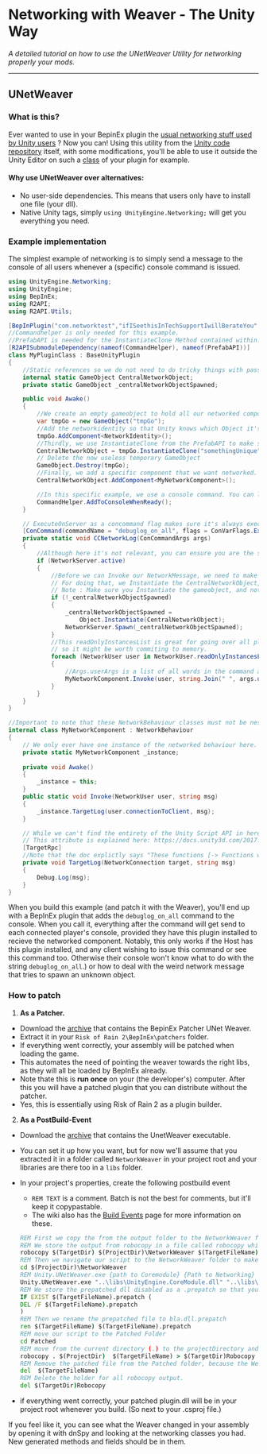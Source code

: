# Networking with Weaver - The Unity Way

 *A detailed tutorial on how to use the UNetWeaver Utility for networking properly your mods.*

---
## UNetWeaver

### What is this?

Ever wanted to use in your BepinEx plugin the [usual networking stuff used by Unity users](https://docs.unity3d.com/2018.3/Documentation/Manual/UNetActions.html) ?
Now you can! Using this utility from the [Unity code repository](https://github.com/Unity-Technologies/UnityCsReference/blob/2018.3/Extensions/Networking/Weaver/) itself, with some modifications, you'll be able to use it outside the Unity Editor on such a [class](https://gist.github.com/xiaoxiao921/2aed4cdac1352a41e087908a51cf27ec) of your plugin for example.

#### Why use UNetWeaver over alternatives:

* No user-side dependencies. This means that users only have to install one file (your dll).
* Native Unity tags, simply `using UnityEngine.Networking;` will get you everything you need.


### Example implementation
The simplest example of networking is to simply send a message to the console of all users whenever a (specific) console command is issued.

```csharp
using UnityEngine.Networking;
using UnityEngine;
using BepInEx;
using R2API;
using R2API.Utils;

[BepInPlugin("com.networktest","ifISeethisInTechSupportIwillBerateYou","0.0.1")]
//Commandhelper is only needed for this example.
//PrefabAPI is needed for the InstantiateClone Method contained within.
[R2APISubmoduleDependency(nameof(CommandHelper), nameof(PrefabAPI))]
class MyPluginClass : BaseUnityPlugin
{
    //Static references so we do not need to do tricky things with passing references.
    internal static GameObject CentralNetworkObject;
    private static GameObject _centralNetworkObjectSpawned;

    public void Awake()
    {
        //We create an empty gameobject to hold all our networked components. The name of this GameObject is largely irrelevant.
        var tmpGo = new GameObject("tmpGo");
        //Add the networkidentity so that Unity knows which Object it's going to be networking all about.
        tmpGo.AddComponent<NetworkIdentity>();
        //Thirdly, we use InstantiateClone from the PrefabAPI to make sure we have full control over our GameObject.
        CentralNetworkObject = tmpGo.InstantiateClone("somethingUnique");
        // Delete the now useless temporary GameObject
        GameObject.Destroy(tmpGo);
        //Finally, we add a specific component that we want networked. In this example, we will only be adding one, but you can add as many components here as you like. Make sure these components inherit from NetworkBehaviour.
        CentralNetworkObject.AddComponent<MyNetworkComponent>();

        //In this specific example, we use a console command. You can look at https://github.com/risk-of-thunder/R2Wiki/wiki/Console-Commands for more information on that.
        CommandHelper.AddToConsoleWhenReady();
    }

    // ExecuteOnServer as a concommand flag makes sure it's always exectuted on the... you guessed it, server.
    [ConCommand(commandName = "debuglog_on_all", flags = ConVarFlags.ExecuteOnServer, helpText = "Logs a network message to all connected people.")]
    private static void CCNetworkLog(ConCommandArgs args)
    {
        //Although here it's not relevant, you can ensure you are the server by checking if the NetworkServer is active.
        if (NetworkServer.active)
        {
            //Before we can Invoke our NetworkMessage, we need to make sure our centralized networkobject is spawned.
            // For doing that, we Instantiate the CentralNetworkObject, we obviously check if we don't already have one that is already instantiated and activated in the current scene.
            // Note : Make sure you Instantiate the gameobject, and not spawn it directly, it would get deleted otherwise on scene change, even with DontDestroyOnLoad.
            if (!_centralNetworkObjectSpawned)
            {
                _centralNetworkObjectSpawned = 
                    Object.Instantiate(CentralNetworkObject);
                NetworkServer.Spawn(_centralNetworkObjectSpawned);
            }
            //This readOnlyInstancesList is great for going over all players in general, 
            // so it might be worth commiting to memory.
            foreach (NetworkUser user in NetworkUser.readOnlyInstancesList)
            {
                //Args.userArgs is a list of all words in the command arguments.
                MyNetworkComponent.Invoke(user, string.Join(" ", args.userArgs));
            }
        }
    }
}

//Important to note that these NetworkBehaviour classes must not be nested for UNetWeaver to find them.
internal class MyNetworkComponent : NetworkBehaviour
{
    // We only ever have one instance of the networked behaviour here.
    private static MyNetworkComponent _instance;
    
    private void Awake()
    {
        _instance = this;
    }
    public static void Invoke(NetworkUser user, string msg)
    {
        _instance.TargetLog(user.connectionToClient, msg);
    }

    // While we can't find the entirety of the Unity Script API in here, we can provide links to them.
    // This attribute is explained here: https://docs.unity3d.com/2017.3/Documentation/ScriptReference/Networking.TargetRpcAttribute.html
    [TargetRpc]
    //Note that the doc explictly says "These functions [-> Functions with the TargetRPC attribute] must begin with the prefix "Target" and cannot be static." 
    private void TargetLog(NetworkConnection target, string msg)
    {
        Debug.Log(msg);
    }
}
```

When you build this example (and patch it with the Weaver), you'll end up with a BepInEx plugin that adds the `debuglog_on_all` command to the console. When you call it, everything after the command will get send to each connected player's console, provided they have this plugin installed to recieve the networked component. 
Notably, this only works if the Host has this plugin installed, and any client wishing to issue this command or see this command too. Otherwise their console won't know what to do with the string `debuglog_on_all`.) or how to deal with the weird network message that tries to spawn an unknown object.

### How to patch

1. **As a Patcher.**

- Download the [archive](https://cdn.discordapp.com/attachments/562704639569428506/685606962712412200/UNetWeaver.zip) that contains the BepinEx Patcher UNet Weaver.
- Extract it in your `Risk of Rain 2\BepInEx\patchers` folder.
- If everything went correctly, your assembly will be patched when loading the game.
- This automates the need of pointing the weaver towards the right libs, as they will all be loaded by BepInEx already.
- Note thate this is **run once** on your (the developer's) computer. After this you will have a patched plugin that you can distribute without the patcher.
- Yes, this is essentially using Risk of Rain 2 as a plugin builder.

2. **As a PostBuild-Event**

- Download the [archive](https://cdn.discordapp.com/attachments/697919673664274563/697919946143039588/NetworkWeaver.zip) that contains the UnetWeaver executable.
- You can set it up how you want, but for now we'll assume that you extracted it in a folder called `NetworkWeaver` in your project root and your libraries are there too in a `libs` folder.
- In your project's properties, create the following postbuild event
  - `REM TEXT` is a comment. Batch is not the best for comments, but it'll keep it copypastable.
  - The wiki also has the [Build Events](https://github.com/risk-of-thunder/R2Wiki/wiki/Build-Events) page for more information on these.

   ```bat
   REM First we copy the from the output folder to the NetworkWeaver folder.
   REM We store the output from robocopy in a file called robocopy which we'll delete at the end of the file.
   robocopy $(TargetDir) $(ProjectDir)\NetworkWeaver $(TargetFileName) > $(TargetDir)Robocopy
   REM Then we navigate our script to the NetworkWeaver folder to make the follow up line less verbose.
   cd $(ProjectDir)\NetworkWeaver
   REM Unity.UNetWeaver.exe {path to Coremodule} {Path to Networking} {Path to output folder} {Path to the dll you want patched} {Path to all needed references for the to-be-patched dll}
   Unity.UNetWeaver.exe "..\libs\UnityEngine.CoreModule.dll" "..\libs\UnityEngine.Networking.dll" "Patched/"  $(TargetFileName) "$(ProjectDir)\libs"
   REM We store the prepatched dll disabled as a .prepatch so that you can check it if you want, but first we need to make sure that file doesn't exist already.
   IF EXIST $(TargetFileName).prepatch (
   DEL /F $(TargetFileName).prepatch
   )
   REM Then we rename the prepatched file to bla.dll.prepatch
   ren $(TargetFileName) $(TargetFileName).prepatch
   REM move our script to the Patched Folder
   cd Patched
   REM move from the current directory (.) to the projectDirectory and store the output once more to the Robocopy file.
   robocopy . $(ProjectDir)  $(TargetFileName) > $(TargetDir)Robocopy
   REM Remove the patched file from the Patched folder, because the Weaver won't run if the file already exists.
   del  $(TargetFileName)
   REM Delete the holder for all robocopy output.
   del $(TargetDir)Robocopy
   ```

- if everything went correctly, your patched plugin.dll will be in your project root whenever you build. (So next to your .csproj file.)

If you feel like it, you can see what the Weaver changed in your assembly by opening it with dnSpy and looking at the networking classes you had. New generated methods and fields should be in them.